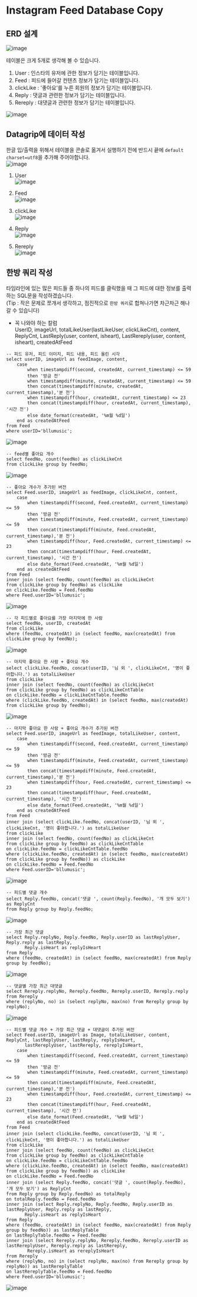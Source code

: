 # Instagram Feed Database Copy

## ERD 설계

![image](https://user-images.githubusercontent.com/43658658/132510879-06e0f7e9-c373-4580-9941-f3c2b9f5d135.png)

테이블은 크게 5개로 생각해 볼 수 있습니다.

1. User : 인스타의 유저에 관한 정보가 담기는 테이블입니다.
2. Feed : 피드에 들어갈 컨텐츠 정보가 담기는 테이블입니다.
3. clickLike : '좋아요'를 누른 회원의 정보가 담기는 테이블입니다.
4. Reply : 댓글과 관련한 정보가 담기는 테이블입니다.
5. Rereply : 대댓글과 관련한 정보가 담기는 테이블입니다.

![image](https://user-images.githubusercontent.com/43658658/132552339-2b59f9fb-8550-49b8-b9b1-9f20b64563e3.png)

## Datagrip에 데이터 작성

한글 입/출력을 위해서 테이블을 콘솔로 옮겨서 실행하기 전에 반드시 끝에 `default charset=utf8`을 추가해 주어야합니다.   
![image](https://user-images.githubusercontent.com/43658658/132625663-b7cd574c-c3b2-4526-a7a4-5142a869cca5.png)

1. User   
![image](https://user-images.githubusercontent.com/43658658/132625372-95713037-80a7-4d40-bf5d-33bad646523b.png)

2. Feed   
![image](https://user-images.githubusercontent.com/43658658/132625417-751acd8c-0494-47b1-a152-ce87710dad78.png)

3. clickLike   
![image](https://user-images.githubusercontent.com/43658658/132625456-5b90e2de-5486-43f8-b12d-be13d40bf093.png)

4. Reply   
![image](https://user-images.githubusercontent.com/43658658/132625477-10623c75-cf17-4629-9935-b0d7493a5883.png)

5. Rereply   
![image](https://user-images.githubusercontent.com/43658658/132625502-14ee11e8-c688-4abe-93a0-ab3da25520e9.png)

## 한방 쿼리 작성

타임라인에 있는 많은 피드들 중 하나의 피드를 클릭했을 때 그 피드에 대한 정보를 출력하는 SQL문을 작성하겠습니다.   
(Tip : 작은 문제로 쪼개서 생각하고, 점진적으로 `한방 쿼리`로 합쳐나가면 차근차근 해나갈 수 있습니다)

- 꼭 나와야 하는 칼럼   
UserID, imageUrl, totalLikeUser(lastLikeUser, clickLikeCnt), content, ReplyCnt, LastReply(user, content, isheart), LastRereply(user, content, isheart), createdAtFeed

``` mysql
-- 피드 유저, 피드 이미지, 피드 내용, 피드 올린 시각
select userID, imageUrl as feedImage, content,
    case
        when timestampdiff(second, createdAt, current_timestamp) <= 59
        then '방금 전'
        when timestampdiff(minute, createdAt, current_timestamp) <= 59
        then concat(timestampdiff(minute, createdAt, current_timestamp),'분 전')
        when timestampdiff(hour, createdAt, current_timestamp) <= 23
        then concat(timestampdiff(hour, createdAt, current_timestamp), '시간 전')
        else date_format(createdAt, '%m월 %d일')
    end as createdAtFeed
from Feed
where userID='bllumusic';
```

![image](https://user-images.githubusercontent.com/43658658/132536182-76989683-53cf-418d-a12f-7c6181846dbc.png)

``` mysql
-- feed별 좋아요 개수
select feedNo, count(feedNo) as clickLikeCnt
from clickLike group by feedNo;
```

![image](https://user-images.githubusercontent.com/43658658/132538353-2d8e02ab-a397-40bb-9e93-b7f0957df4ab.png)

``` mysql
-- 좋아요 개수가 추가된 버전
select Feed.userID, imageUrl as feedImage, clickLikeCnt, content,
    case
        when timestampdiff(second, Feed.createdAt, current_timestamp) <= 59
        then '방금 전'
        when timestampdiff(minute, Feed.createdAt, current_timestamp) <= 59
        then concat(timestampdiff(minute, Feed.createdAt, current_timestamp),'분 전')
        when timestampdiff(hour, Feed.createdAt, current_timestamp) <= 23
        then concat(timestampdiff(hour, Feed.createdAt, current_timestamp), '시간 전')
        else date_format(Feed.createdAt, '%m월 %d일')
    end as createdAtFeed
from Feed
inner join (select feedNo, count(feedNo) as clickLikeCnt
from clickLike group by feedNo) as clickLike
on clickLike.feedNo = Feed.feedNo
where Feed.userID='bllumusic';
```

![image](https://user-images.githubusercontent.com/43658658/132538723-d8b3c728-585c-4c43-934b-477dce5c218e.png)

``` mysql
-- 각 피드별로 좋아요를 가장 마지막에 한 사람
select feedNo, userID, createdAt
from clickLike
where (feedNo, createdAt) in (select feedNo, max(createdAt) from clickLike group by feedNo);
```

![image](https://user-images.githubusercontent.com/43658658/132549654-224eb4c6-de77-4e4f-bd63-63843ba9605f.png)

``` mysql
-- 마지막 좋아요 한 사람 + 좋아요 개수
select clickLike.feedNo, concat(userID, '님 외 ', clickLikeCnt, '명이 좋아합니다.') as totalLikeUser
from clickLike
inner join (select feedNo, count(feedNo) as clickLikeCnt
from clickLike group by feedNo) as clickLikeCntTable
on clickLike.feedNo = clickLikeCntTable.feedNo
where (clickLike.feedNo, createdAt) in (select feedNo, max(createdAt) from clickLike group by feedNo);
```

![image](https://user-images.githubusercontent.com/43658658/132551262-55570ff8-d0ef-47d2-a58f-6b2d4f16c0db.png)

``` mysql
-- 마지막 좋아요 한 사람 + 좋아요 개수가 추가된 버전
select Feed.userID, imageUrl as feedImage, totalLikeUser, content,
    case
        when timestampdiff(second, Feed.createdAt, current_timestamp) <= 59
        then '방금 전'
        when timestampdiff(minute, Feed.createdAt, current_timestamp) <= 59
        then concat(timestampdiff(minute, Feed.createdAt, current_timestamp),'분 전')
        when timestampdiff(hour, Feed.createdAt, current_timestamp) <= 23
        then concat(timestampdiff(hour, Feed.createdAt, current_timestamp), '시간 전')
        else date_format(Feed.createdAt, '%m월 %d일')
    end as createdAtFeed
from Feed
inner join (select clickLike.feedNo, concat(userID, '님 외 ', clickLikeCnt, '명이 좋아합니다.') as totalLikeUser
from clickLike
inner join (select feedNo, count(feedNo) as clickLikeCnt
from clickLike group by feedNo) as clickLikeCntTable
on clickLike.feedNo = clickLikeCntTable.feedNo
where (clickLike.feedNo, createdAt) in (select feedNo, max(createdAt) from clickLike group by feedNo)) as clickLike
on clickLike.feedNo = Feed.feedNo
where Feed.userID='bllumusic';
```

![image](https://user-images.githubusercontent.com/43658658/132551816-abdd09a9-a5fa-4701-966f-36ac01840276.png)

``` mysql
-- 피드별 댓글 개수
select Reply.feedNo, concat('댓글 ', count(Reply.feedNo), '개 모두 보기') as ReplyCnt
from Reply group by Reply.feedNo;
```

![image](https://user-images.githubusercontent.com/43658658/132625087-75424698-bafb-4dee-abf4-3cc030b2d005.png)

``` mysql
-- 가장 최근 댓글
select Reply.replyNo, Reply.feedNo, Reply.userID as lastReplyUser, Reply.reply as lastReply,
       Reply.isHeart as replyIsHeart
from Reply
where (feedNo, createdAt) in (select feedNo, max(createdAt) from Reply group by feedNo);
```

![image](https://user-images.githubusercontent.com/43658658/132625121-f2241acb-b01a-40d5-b2a0-17582eb5e71f.png)

``` mysql
-- 댓글별 가장 최근 대댓글
select Rereply.replyNo, Rereply.feedNo, Rereply.userID, Rereply.reply
from Rereply
where (replyNo, no) in (select replyNo, max(no) from Rereply group by replyNo);
```

![image](https://user-images.githubusercontent.com/43658658/132625182-8f706484-f278-4c10-9af3-2417b51e4448.png)

``` mysql
-- 피드별 댓글 개수 + 가장 최근 댓글 + 대댓글이 추가된 버전
select Feed.userID, imageUrl as Image, totalLikeUser, content, ReplyCnt, lastReplyUser, lastReply, replyIsHeart,
       lastRereplyUser, lastRereply, rereplyIsHeart,
    case
        when timestampdiff(second, Feed.createdAt, current_timestamp) <= 59
        then '방금 전'
        when timestampdiff(minute, Feed.createdAt, current_timestamp) <= 59
        then concat(timestampdiff(minute, Feed.createdAt, current_timestamp),'분 전')
        when timestampdiff(hour, Feed.createdAt, current_timestamp) <= 23
        then concat(timestampdiff(hour, Feed.createdAt, current_timestamp), '시간 전')
        else date_format(Feed.createdAt, '%m월 %d일')
    end as createdAtFeed
from Feed
inner join (select clickLike.feedNo, concat(userID, '님 외 ', clickLikeCnt, '명이 좋아합니다.') as totalLikeUser
from clickLike
inner join (select feedNo, count(feedNo) as clickLikeCnt
from clickLike group by feedNo) as clickLikeCntTable
on clickLike.feedNo = clickLikeCntTable.feedNo
where (clickLike.feedNo, createdAt) in (select feedNo, max(createdAt) from clickLike group by feedNo)) as clickLike
on clickLike.feedNo = Feed.feedNo
inner join (select Reply.feedNo, concat('댓글 ', count(Reply.feedNo), '개 모두 보기') as ReplyCnt
from Reply group by Reply.feedNo) as totalReply
on totalReply.feedNo = Feed.feedNo
inner join (select Reply.replyNo, Reply.feedNo, Reply.userID as lastReplyUser, Reply.reply as lastReply,
       Reply.isHeart as replyIsHeart
from Reply
where (feedNo, createdAt) in (select feedNo, max(createdAt) from Reply group by feedNo)) as lastReplyTable
on lastReplyTable.feedNo = Feed.feedNo
inner join (select Rereply.replyNo, Rereply.feedNo, Rereply.userID as lastRereplyUser, Rereply.reply as lastRereply,
        Rereply.isHeart as rereplyIsHeart
from Rereply
where (replyNo, no) in (select replyNo, max(no) from Rereply group by replyNo)) as lastRereplyTable
on lastRereplyTable.feedNo = Feed.feedNo
where Feed.userID='bllumusic';
```

![image](https://user-images.githubusercontent.com/43658658/132625262-c8e77333-baed-459f-8587-ccc669c8b6a6.png)
